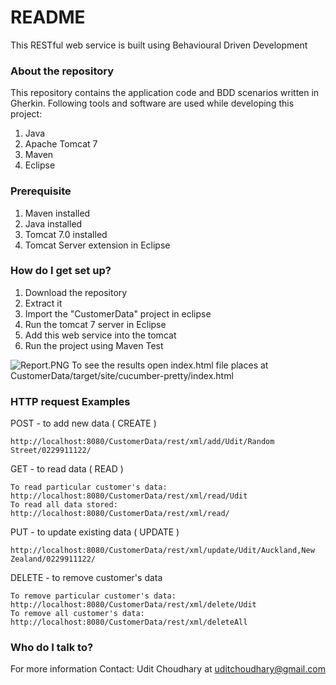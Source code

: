 # README #

This RESTful web service is built using Behavioural Driven Development 

### About the repository ###

This repository contains the application code and BDD scenarios written in Gherkin.
Following tools and software are used while developing this project:

1. Java
2. Apache Tomcat 7
3. Maven
4. Eclipse

### Prerequisite ###
1. Maven installed
2. Java installed
3. Tomcat 7.0 installed
4. Tomcat Server extension in Eclipse

### How do I get set up? ###

1. Download the repository
2. Extract it
3. Import the "CustomerData" project in eclipse
4. Run the tomcat 7 server in Eclipse
5. Add this web service into the tomcat
6. Run the project using Maven Test

 ![Report.PNG](https://bitbucket.org/repo/gLoxAn/images/2068606269-Report.PNG)
To see the results open index.html file places at CustomerData/target/site/cucumber-pretty/index.html

### HTTP request Examples ###
POST - to add new data ( CREATE )
	
	http://localhost:8080/CustomerData/rest/xml/add/Udit/Random Street/0229911122/

GET - to read data ( READ )
	
	To read particular customer's data:  http://localhost:8080/CustomerData/rest/xml/read/Udit
	To read all data stored: http://localhost:8080/CustomerData/rest/xml/read/

PUT - to update existing data ( UPDATE )
	
	http://localhost:8080/CustomerData/rest/xml/update/Udit/Auckland,New Zealand/0229911122/

DELETE -  to remove customer's data
	
	To remove particular customer's data: http://localhost:8080/CustomerData/rest/xml/delete/Udit
	To remove all customer's data: http://localhost:8080/CustomerData/rest/xml/deleteAll

### Who do I talk to? ###

For more information Contact: Udit Choudhary at uditchoudhary@gmail.com
